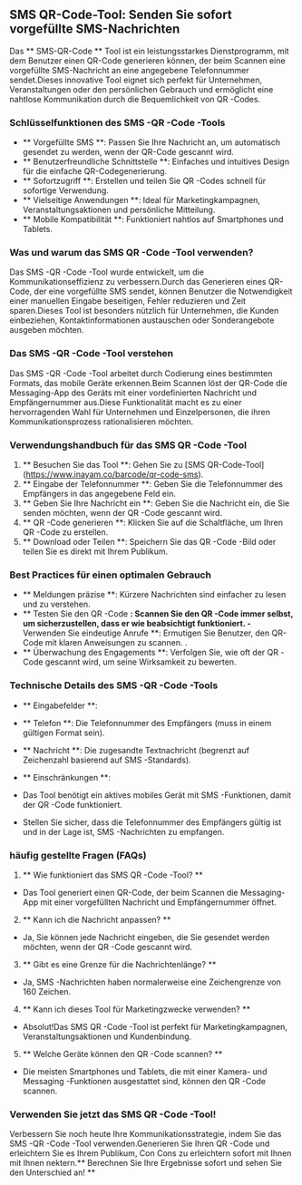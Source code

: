 ## SMS QR-Code-Tool: Senden Sie sofort vorgefüllte SMS-Nachrichten

Das ** SMS-QR-Code ** Tool ist ein leistungsstarkes Dienstprogramm, mit dem Benutzer einen QR-Code generieren können, der beim Scannen eine vorgefüllte SMS-Nachricht an eine angegebene Telefonnummer sendet.Dieses innovative Tool eignet sich perfekt für Unternehmen, Veranstaltungen oder den persönlichen Gebrauch und ermöglicht eine nahtlose Kommunikation durch die Bequemlichkeit von QR -Codes.

### Schlüsselfunktionen des SMS -QR -Code -Tools

- ** Vorgefüllte SMS **: Passen Sie Ihre Nachricht an, um automatisch gesendet zu werden, wenn der QR-Code gescannt wird.
- ** Benutzerfreundliche Schnittstelle **: Einfaches und intuitives Design für die einfache QR-Codegenerierung.
- ** Sofortzugriff **: Erstellen und teilen Sie QR -Codes schnell für sofortige Verwendung.
- ** Vielseitige Anwendungen **: Ideal für Marketingkampagnen, Veranstaltungsaktionen und persönliche Mitteilung.
- ** Mobile Kompatibilität **: Funktioniert nahtlos auf Smartphones und Tablets.

### Was und warum das SMS QR -Code -Tool verwenden?

Das SMS -QR -Code -Tool wurde entwickelt, um die Kommunikationseffizienz zu verbessern.Durch das Generieren eines QR-Code, der eine vorgefüllte SMS sendet, können Benutzer die Notwendigkeit einer manuellen Eingabe beseitigen, Fehler reduzieren und Zeit sparen.Dieses Tool ist besonders nützlich für Unternehmen, die Kunden einbeziehen, Kontaktinformationen austauschen oder Sonderangebote ausgeben möchten.

### Das SMS -QR -Code -Tool verstehen

Das SMS -QR -Code -Tool arbeitet durch Codierung eines bestimmten Formats, das mobile Geräte erkennen.Beim Scannen löst der QR-Code die Messaging-App des Geräts mit einer vordefinierten Nachricht und Empfängernummer aus.Diese Funktionalität macht es zu einer hervorragenden Wahl für Unternehmen und Einzelpersonen, die ihren Kommunikationsprozess rationalisieren möchten.

### Verwendungshandbuch für das SMS QR -Code -Tool

1. ** Besuchen Sie das Tool **: Gehen Sie zu [SMS QR-Code-Tool] (https://www.inayam.co/barcode/qr-code-sms).
2. ** Eingabe der Telefonnummer **: Geben Sie die Telefonnummer des Empfängers in das angegebene Feld ein.
3. ** Geben Sie Ihre Nachricht ein **: Geben Sie die Nachricht ein, die Sie senden möchten, wenn der QR -Code gescannt wird.
4. ** QR -Code generieren **: Klicken Sie auf die Schaltfläche, um Ihren QR -Code zu erstellen.
5. ** Download oder Teilen **: Speichern Sie das QR -Code -Bild oder teilen Sie es direkt mit Ihrem Publikum.

### Best Practices für einen optimalen Gebrauch

- ** Meldungen präzise **: Kürzere Nachrichten sind einfacher zu lesen und zu verstehen.
- ** Testen Sie den QR -Code **: Scannen Sie den QR -Code immer selbst, um sicherzustellen, dass er wie beabsichtigt funktioniert.
-** Verwenden Sie eindeutige Anrufe **: Ermutigen Sie Benutzer, den QR-Code mit klaren Anweisungen zu scannen.
.
- ** Überwachung des Engagements **: Verfolgen Sie, wie oft der QR -Code gescannt wird, um seine Wirksamkeit zu bewerten.

### Technische Details des SMS -QR -Code -Tools

- ** Eingabefelder **:
- ** Telefon **: Die Telefonnummer des Empfängers (muss in einem gültigen Format sein).
- ** Nachricht **: Die zugesandte Textnachricht (begrenzt auf Zeichenzahl basierend auf SMS -Standards).

- ** Einschränkungen **:
- Das Tool benötigt ein aktives mobiles Gerät mit SMS -Funktionen, damit der QR -Code funktioniert.
- Stellen Sie sicher, dass die Telefonnummer des Empfängers gültig ist und in der Lage ist, SMS -Nachrichten zu empfangen.

### häufig gestellte Fragen (FAQs)

1. ** Wie funktioniert das SMS QR -Code -Tool? **
- Das Tool generiert einen QR-Code, der beim Scannen die Messaging-App mit einer vorgefüllten Nachricht und Empfängernummer öffnet.

2. ** Kann ich die Nachricht anpassen? **
- Ja, Sie können jede Nachricht eingeben, die Sie gesendet werden möchten, wenn der QR -Code gescannt wird.

3. ** Gibt es eine Grenze für die Nachrichtenlänge? **
- Ja, SMS -Nachrichten haben normalerweise eine Zeichengrenze von 160 Zeichen.

4. ** Kann ich dieses Tool für Marketingzwecke verwenden? **
- Absolut!Das SMS QR -Code -Tool ist perfekt für Marketingkampagnen, Veranstaltungsaktionen und Kundenbindung.

5. ** Welche Geräte können den QR -Code scannen? **
- Die meisten Smartphones und Tablets, die mit einer Kamera- und Messaging -Funktionen ausgestattet sind, können den QR -Code scannen.

### Verwenden Sie jetzt das SMS QR -Code -Tool!

Verbessern Sie noch heute Ihre Kommunikationsstrategie, indem Sie das SMS -QR -Code -Tool verwenden.Generieren Sie Ihren QR -Code und erleichtern Sie es Ihrem Publikum, Con Cons zu erleichtern sofort mit Ihnen mit Ihnen nektern.** Berechnen Sie Ihre Ergebnisse sofort und sehen Sie den Unterschied an! **